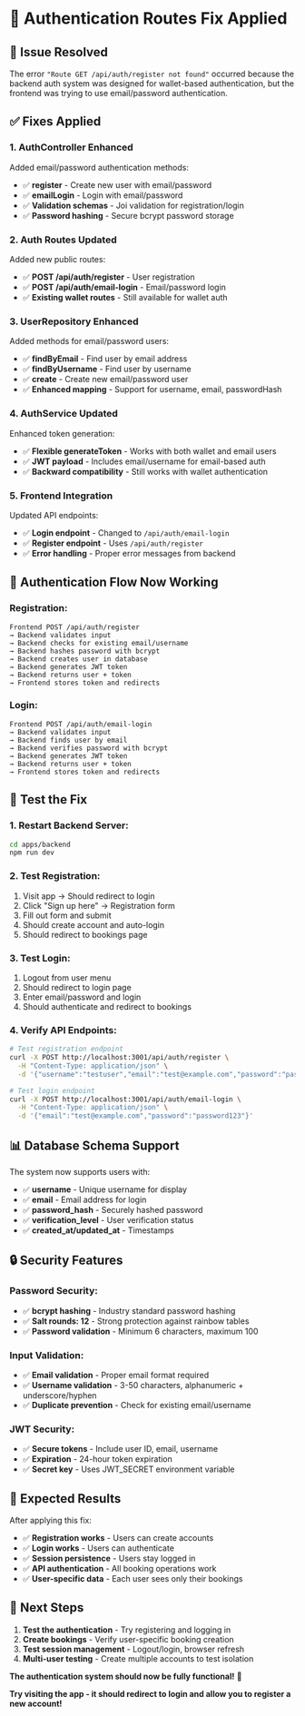 # 🔧 Authentication Routes Fix Applied

## 🚨 **Issue Resolved**
The error `"Route GET /api/auth/register not found"` occurred because the backend auth system was designed for wallet-based authentication, but the frontend was trying to use email/password authentication.

## ✅ **Fixes Applied**

### **1. AuthController Enhanced**
Added email/password authentication methods:
- ✅ **register** - Create new user with email/password
- ✅ **emailLogin** - Login with email/password
- ✅ **Validation schemas** - Joi validation for registration/login
- ✅ **Password hashing** - Secure bcrypt password storage

### **2. Auth Routes Updated**
Added new public routes:
- ✅ **POST /api/auth/register** - User registration
- ✅ **POST /api/auth/email-login** - Email/password login
- ✅ **Existing wallet routes** - Still available for wallet auth

### **3. UserRepository Enhanced**
Added methods for email/password users:
- ✅ **findByEmail** - Find user by email address
- ✅ **findByUsername** - Find user by username
- ✅ **create** - Create new email/password user
- ✅ **Enhanced mapping** - Support for username, email, passwordHash

### **4. AuthService Updated**
Enhanced token generation:
- ✅ **Flexible generateToken** - Works with both wallet and email users
- ✅ **JWT payload** - Includes email/username for email-based auth
- ✅ **Backward compatibility** - Still works with wallet authentication

### **5. Frontend Integration**
Updated API endpoints:
- ✅ **Login endpoint** - Changed to `/api/auth/email-login`
- ✅ **Register endpoint** - Uses `/api/auth/register`
- ✅ **Error handling** - Proper error messages from backend

## 🔄 **Authentication Flow Now Working**

### **Registration:**
```
Frontend POST /api/auth/register
→ Backend validates input
→ Backend checks for existing email/username
→ Backend hashes password with bcrypt
→ Backend creates user in database
→ Backend generates JWT token
→ Backend returns user + token
→ Frontend stores token and redirects
```

### **Login:**
```
Frontend POST /api/auth/email-login
→ Backend validates input
→ Backend finds user by email
→ Backend verifies password with bcrypt
→ Backend generates JWT token
→ Backend returns user + token
→ Frontend stores token and redirects
```

## 🧪 **Test the Fix**

### **1. Restart Backend Server:**
```bash
cd apps/backend
npm run dev
```

### **2. Test Registration:**
1. Visit app → Should redirect to login
2. Click "Sign up here" → Registration form
3. Fill out form and submit
4. Should create account and auto-login
5. Should redirect to bookings page

### **3. Test Login:**
1. Logout from user menu
2. Should redirect to login page
3. Enter email/password and login
4. Should authenticate and redirect to bookings

### **4. Verify API Endpoints:**
```bash
# Test registration endpoint
curl -X POST http://localhost:3001/api/auth/register \
  -H "Content-Type: application/json" \
  -d '{"username":"testuser","email":"test@example.com","password":"password123"}'

# Test login endpoint  
curl -X POST http://localhost:3001/api/auth/email-login \
  -H "Content-Type: application/json" \
  -d '{"email":"test@example.com","password":"password123"}'
```

## 📊 **Database Schema Support**

The system now supports users with:
- ✅ **username** - Unique username for display
- ✅ **email** - Email address for login
- ✅ **password_hash** - Securely hashed password
- ✅ **verification_level** - User verification status
- ✅ **created_at/updated_at** - Timestamps

## 🔒 **Security Features**

### **Password Security:**
- ✅ **bcrypt hashing** - Industry standard password hashing
- ✅ **Salt rounds: 12** - Strong protection against rainbow tables
- ✅ **Password validation** - Minimum 6 characters, maximum 100

### **Input Validation:**
- ✅ **Email validation** - Proper email format required
- ✅ **Username validation** - 3-50 characters, alphanumeric + underscore/hyphen
- ✅ **Duplicate prevention** - Check for existing email/username

### **JWT Security:**
- ✅ **Secure tokens** - Include user ID, email, username
- ✅ **Expiration** - 24-hour token expiration
- ✅ **Secret key** - Uses JWT_SECRET environment variable

## 🎯 **Expected Results**

After applying this fix:
- ✅ **Registration works** - Users can create accounts
- ✅ **Login works** - Users can authenticate
- ✅ **Session persistence** - Users stay logged in
- ✅ **API authentication** - All booking operations work
- ✅ **User-specific data** - Each user sees only their bookings

## 🚀 **Next Steps**

1. **Test the authentication** - Try registering and logging in
2. **Create bookings** - Verify user-specific booking creation
3. **Test session management** - Logout/login, browser refresh
4. **Multi-user testing** - Create multiple accounts to test isolation

**The authentication system should now be fully functional!** 🎉

**Try visiting the app - it should redirect to login and allow you to register a new account!**